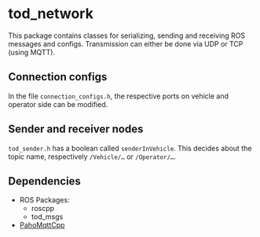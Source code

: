 # tod_network

This package contains classes for serializing, sending and receiving ROS messages and configs. Transmission can either be done via UDP or TCP (using MQTT).

## Connection configs

In the file `connection_configs.h`, the respective ports on vehicle and operator side
can be modified.

## Sender and receiver nodes

`tod_sender.h` has a boolean called `senderInVehicle`. This decides about the
topic name, respectively `/Vehicle/…` or `/Operator/…`.

## Dependencies

* ROS Packages:
  * roscpp
  * tod_msgs
* [PahoMqttCpp](https://github.com/eclipse/paho.mqtt.cpp)

